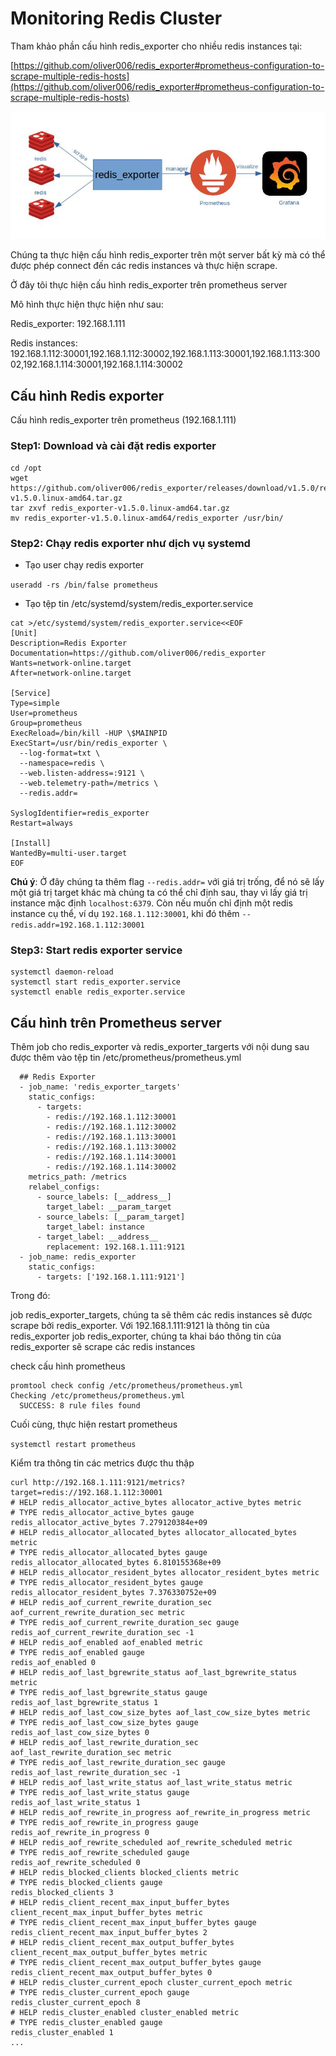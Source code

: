 # Monitoring Redis Cluster

Tham khảo phần cấu hình redis_exporter cho nhiều redis instances tại:

[https://github.com/oliver006/redis_exporter#prometheus-configuration-to-scrape-multiple-redis-hosts](https://github.com/oliver006/redis_exporter#prometheus-configuration-to-scrape-multiple-redis-hosts)

<p align="center">
<img src="../images/prometheus-granfana-redis-cluster-diagram.jpg" />
</p>

Chúng ta thực hiện cấu hình redis_exporter trên một server bất kỳ mà có thể được phép connect đến các redis instances và thực hiện scrape.

Ở đây tôi thực hiện cấu hình redis_exporter trên prometheus server

Mô hình thực hiện thực hiện như sau:

Redis_exporter: 192.168.1.111

Redis instances: 192.168.1.112:30001,192.168.1.112:30002,192.168.1.113:30001,192.168.1.113:30002,192.168.1.114:30001,192.168.1.114:30002

## Cấu hình Redis exporter

Cấu hình redis_exporter trên prometheus (192.168.1.111)

### Step1: Download và cài đặt redis exporter

```
cd /opt
wget https://github.com/oliver006/redis_exporter/releases/download/v1.5.0/redis_exporter-v1.5.0.linux-amd64.tar.gz
tar zxvf redis_exporter-v1.5.0.linux-amd64.tar.gz
mv redis_exporter-v1.5.0.linux-amd64/redis_exporter /usr/bin/
```

### Step2: Chạy redis exporter như dịch vụ systemd

- Tạo user chạy redis exporter

`useradd -rs /bin/false prometheus`

- Tạo tệp tin /etc/systemd/system/redis_exporter.service

```
cat >/etc/systemd/system/redis_exporter.service<<EOF
[Unit]
Description=Redis Exporter
Documentation=https://github.com/oliver006/redis_exporter
Wants=network-online.target
After=network-online.target

[Service]
Type=simple
User=prometheus
Group=prometheus
ExecReload=/bin/kill -HUP \$MAINPID
ExecStart=/usr/bin/redis_exporter \
  --log-format=txt \
  --namespace=redis \
  --web.listen-address=:9121 \
  --web.telemetry-path=/metrics \
  --redis.addr=

SyslogIdentifier=redis_exporter
Restart=always

[Install]
WantedBy=multi-user.target
EOF
```

**Chú ý**: Ở đây chúng ta thêm flag `--redis.addr=` với giá trị trống, để nó sẽ lấy một giá trị target khác mà chúng ta có thể chỉ định sau, thay vì lấy giá trị instance mặc định `localhost:6379`. Còn nếu muốn chỉ định một redis instance cụ thể, ví dụ `192.168.1.112:30001`, khi đó thêm  `--redis.addr=192.168.1.112:30001`

### Step3: Start redis exporter service

```
systemctl daemon-reload
systemctl start redis_exporter.service
systemctl enable redis_exporter.service
```

## Cấu hình trên Prometheus server

Thêm job cho redis_exporter và redis_exporter_targerts với nội dung sau được thêm vào tệp tin /etc/prometheus/prometheus.yml

```
  ## Redis Exporter
  - job_name: 'redis_exporter_targets'
    static_configs:
      - targets:
        - redis://192.168.1.112:30001
        - redis://192.168.1.112:30002
        - redis://192.168.1.113:30001
        - redis://192.168.1.113:30002
        - redis://192.168.1.114:30001
        - redis://192.168.1.114:30002
    metrics_path: /metrics
    relabel_configs:
      - source_labels: [__address__]
        target_label: __param_target
      - source_labels: [__param_target]
        target_label: instance
      - target_label: __address__
        replacement: 192.168.1.111:9121
  - job_name: redis_exporter
    static_configs:
      - targets: ['192.168.1.111:9121']
```
Trong đó:

job redis_exporter_targets, chúng ta sẽ thêm các redis instances sẽ được scrape bởi redis_exporter. Với 192.168.1.111:9121 là thông tin của redis_exporter
job redis_exporter, chúng ta khai báo thông tin của redis_exporter sẽ scrape các redis instances

check cấu hình prometheus

```
promtool check config /etc/prometheus/prometheus.yml 
Checking /etc/prometheus/prometheus.yml
  SUCCESS: 8 rule files found
```

Cuối cùng, thực hiện restart prometheus

`systemctl restart prometheus`

Kiểm tra thông tin các metrics được thu thập

```
curl http://192.168.1.111:9121/metrics?target=redis://192.168.1.112:30001
# HELP redis_allocator_active_bytes allocator_active_bytes metric
# TYPE redis_allocator_active_bytes gauge
redis_allocator_active_bytes 7.279120384e+09
# HELP redis_allocator_allocated_bytes allocator_allocated_bytes metric
# TYPE redis_allocator_allocated_bytes gauge
redis_allocator_allocated_bytes 6.810155368e+09
# HELP redis_allocator_resident_bytes allocator_resident_bytes metric
# TYPE redis_allocator_resident_bytes gauge
redis_allocator_resident_bytes 7.376330752e+09
# HELP redis_aof_current_rewrite_duration_sec aof_current_rewrite_duration_sec metric
# TYPE redis_aof_current_rewrite_duration_sec gauge
redis_aof_current_rewrite_duration_sec -1
# HELP redis_aof_enabled aof_enabled metric
# TYPE redis_aof_enabled gauge
redis_aof_enabled 0
# HELP redis_aof_last_bgrewrite_status aof_last_bgrewrite_status metric
# TYPE redis_aof_last_bgrewrite_status gauge
redis_aof_last_bgrewrite_status 1
# HELP redis_aof_last_cow_size_bytes aof_last_cow_size_bytes metric
# TYPE redis_aof_last_cow_size_bytes gauge
redis_aof_last_cow_size_bytes 0
# HELP redis_aof_last_rewrite_duration_sec aof_last_rewrite_duration_sec metric
# TYPE redis_aof_last_rewrite_duration_sec gauge
redis_aof_last_rewrite_duration_sec -1
# HELP redis_aof_last_write_status aof_last_write_status metric
# TYPE redis_aof_last_write_status gauge
redis_aof_last_write_status 1
# HELP redis_aof_rewrite_in_progress aof_rewrite_in_progress metric
# TYPE redis_aof_rewrite_in_progress gauge
redis_aof_rewrite_in_progress 0
# HELP redis_aof_rewrite_scheduled aof_rewrite_scheduled metric
# TYPE redis_aof_rewrite_scheduled gauge
redis_aof_rewrite_scheduled 0
# HELP redis_blocked_clients blocked_clients metric
# TYPE redis_blocked_clients gauge
redis_blocked_clients 3
# HELP redis_client_recent_max_input_buffer_bytes client_recent_max_input_buffer_bytes metric
# TYPE redis_client_recent_max_input_buffer_bytes gauge
redis_client_recent_max_input_buffer_bytes 2
# HELP redis_client_recent_max_output_buffer_bytes client_recent_max_output_buffer_bytes metric
# TYPE redis_client_recent_max_output_buffer_bytes gauge
redis_client_recent_max_output_buffer_bytes 0
# HELP redis_cluster_current_epoch cluster_current_epoch metric
# TYPE redis_cluster_current_epoch gauge
redis_cluster_current_epoch 8
# HELP redis_cluster_enabled cluster_enabled metric
# TYPE redis_cluster_enabled gauge
redis_cluster_enabled 1
...
```